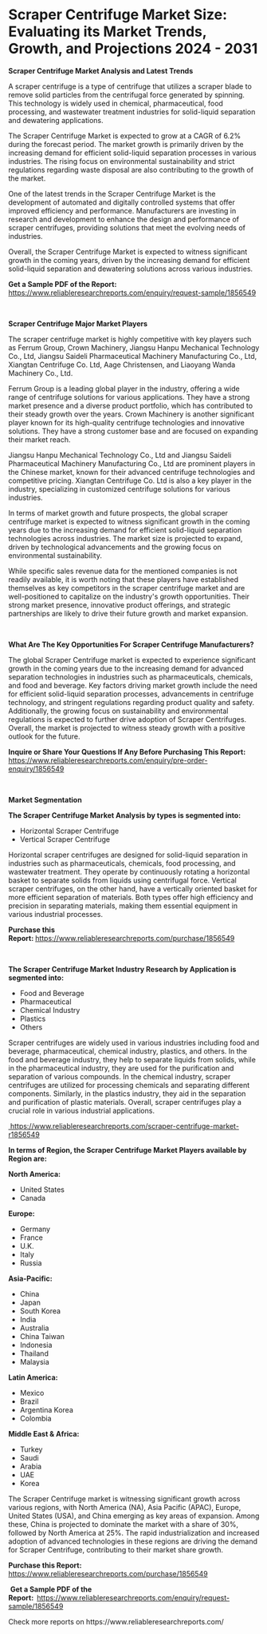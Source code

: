<p><h1>Scraper Centrifuge Market Size: Evaluating its Market Trends, Growth, and Projections 2024 - 2031</h1></p><p><strong>Scraper Centrifuge Market Analysis and Latest Trends</strong></p>
<p><p>A scraper centrifuge is a type of centrifuge that utilizes a scraper blade to remove solid particles from the centrifugal force generated by spinning. This technology is widely used in chemical, pharmaceutical, food processing, and wastewater treatment industries for solid-liquid separation and dewatering applications.</p><p>The Scraper Centrifuge Market is expected to grow at a CAGR of 6.2% during the forecast period. The market growth is primarily driven by the increasing demand for efficient solid-liquid separation processes in various industries. The rising focus on environmental sustainability and strict regulations regarding waste disposal are also contributing to the growth of the market.</p><p>One of the latest trends in the Scraper Centrifuge Market is the development of automated and digitally controlled systems that offer improved efficiency and performance. Manufacturers are investing in research and development to enhance the design and performance of scraper centrifuges, providing solutions that meet the evolving needs of industries.</p><p>Overall, the Scraper Centrifuge Market is expected to witness significant growth in the coming years, driven by the increasing demand for efficient solid-liquid separation and dewatering solutions across various industries.</p></p>
<p><strong>Get a Sample PDF of the Report:&nbsp;</strong> <a href="https://www.reliableresearchreports.com/enquiry/request-sample/1856549">https://www.reliableresearchreports.com/enquiry/request-sample/1856549</a></p>
<p>&nbsp;</p>
<p><strong>Scraper Centrifuge Major Market Players</strong></p>
<p><p>The scraper centrifuge market is highly competitive with key players such as Ferrum Group, Crown Machinery, Jiangsu Hanpu Mechanical Technology Co., Ltd, Jiangsu Saideli Pharmaceutical Machinery Manufacturing Co., Ltd, Xiangtan Centrifuge Co. Ltd, Aage Christensen, and Liaoyang Wanda Machinery Co., Ltd. </p><p>Ferrum Group is a leading global player in the industry, offering a wide range of centrifuge solutions for various applications. They have a strong market presence and a diverse product portfolio, which has contributed to their steady growth over the years. Crown Machinery is another significant player known for its high-quality centrifuge technologies and innovative solutions. They have a strong customer base and are focused on expanding their market reach.</p><p>Jiangsu Hanpu Mechanical Technology Co., Ltd and Jiangsu Saideli Pharmaceutical Machinery Manufacturing Co., Ltd are prominent players in the Chinese market, known for their advanced centrifuge technologies and competitive pricing. Xiangtan Centrifuge Co. Ltd is also a key player in the industry, specializing in customized centrifuge solutions for various industries.</p><p>In terms of market growth and future prospects, the global scraper centrifuge market is expected to witness significant growth in the coming years due to the increasing demand for efficient solid-liquid separation technologies across industries. The market size is projected to expand, driven by technological advancements and the growing focus on environmental sustainability.</p><p>While specific sales revenue data for the mentioned companies is not readily available, it is worth noting that these players have established themselves as key competitors in the scraper centrifuge market and are well-positioned to capitalize on the industry's growth opportunities. Their strong market presence, innovative product offerings, and strategic partnerships are likely to drive their future growth and market expansion.</p></p>
<p>&nbsp;</p>
<p><strong>What Are The Key Opportunities For Scraper Centrifuge Manufacturers?</strong></p>
<p><p>The global Scraper Centrifuge market is expected to experience significant growth in the coming years due to the increasing demand for advanced separation technologies in industries such as pharmaceuticals, chemicals, and food and beverage. Key factors driving market growth include the need for efficient solid-liquid separation processes, advancements in centrifuge technology, and stringent regulations regarding product quality and safety. Additionally, the growing focus on sustainability and environmental regulations is expected to further drive adoption of Scraper Centrifuges. Overall, the market is projected to witness steady growth with a positive outlook for the future.</p></p>
<p><strong>Inquire or Share Your Questions If Any Before Purchasing This Report:</strong> <a href="https://www.reliableresearchreports.com/enquiry/pre-order-enquiry/1856549">https://www.reliableresearchreports.com/enquiry/pre-order-enquiry/1856549</a></p>
<p>&nbsp;</p>
<p><strong>Market Segmentation</strong></p>
<p><strong>The Scraper Centrifuge Market Analysis by types is segmented into:</strong></p>
<p><ul><li>Horizontal Scraper Centrifuge</li><li>Vertical Scraper Centrifuge</li></ul></p>
<p><p>Horizontal scraper centrifuges are designed for solid-liquid separation in industries such as pharmaceuticals, chemicals, food processing, and wastewater treatment. They operate by continuously rotating a horizontal basket to separate solids from liquids using centrifugal force. Vertical scraper centrifuges, on the other hand, have a vertically oriented basket for more efficient separation of materials. Both types offer high efficiency and precision in separating materials, making them essential equipment in various industrial processes.</p></p>
<p><strong>Purchase this Report:&nbsp;</strong><a href="https://www.reliableresearchreports.com/purchase/1856549">https://www.reliableresearchreports.com/purchase/1856549</a></p>
<p>&nbsp;</p>
<p><strong>The Scraper Centrifuge Market Industry Research by Application is segmented into:</strong></p>
<p><ul><li>Food and Beverage</li><li>Pharmaceutical</li><li>Chemical Industry</li><li>Plastics</li><li>Others</li></ul></p>
<p><p>Scraper centrifuges are widely used in various industries including food and beverage, pharmaceutical, chemical industry, plastics, and others. In the food and beverage industry, they help to separate liquids from solids, while in the pharmaceutical industry, they are used for the purification and separation of various compounds. In the chemical industry, scraper centrifuges are utilized for processing chemicals and separating different components. Similarly, in the plastics industry, they aid in the separation and purification of plastic materials. Overall, scraper centrifuges play a crucial role in various industrial applications.</p></p>
<p><a href="https://www.reliableresearchreports.com/scraper-centrifuge-market-r1856549">&nbsp;https://www.reliableresearchreports.com/scraper-centrifuge-market-r1856549</a></p>
<p><strong>In terms of Region, the Scraper Centrifuge Market Players available by Region are:</strong></p>
<p>
    <p> <strong> North America: </strong>
        <ul>
            <li>United States</li>
            <li>Canada</li>
        </ul>
        </p> 
    <p> <strong> Europe: </strong>
        <ul>
            <li>Germany</li>
            <li>France</li>
            <li>U.K.</li>
            <li>Italy</li>
            <li>Russia</li>
        </ul>
        </p> 
    <p> <strong> Asia-Pacific: </strong>
        <ul>
            <li>China</li>
            <li>Japan</li>
            <li>South Korea</li>
            <li>India</li>
            <li>Australia</li>
            <li>China Taiwan</li>
            <li>Indonesia</li>
            <li>Thailand</li>
            <li>Malaysia</li>
        </ul>
        </p> 
    <p> <strong> Latin America: </strong>
        <ul>
            <li>Mexico</li>
            <li>Brazil</li>
            <li>Argentina Korea</li>
            <li>Colombia</li>
        </ul>
        </p> 
    <p> <strong> Middle East & Africa: </strong>
        <ul>
            <li>Turkey</li>
            <li>Saudi</li>
            <li>Arabia</li>
            <li>UAE</li>
            <li>Korea</li>
        </ul>
    </p>
    </p>
<p><p>The Scraper Centrifuge market is witnessing significant growth across various regions, with North America (NA), Asia Pacific (APAC), Europe, United States (USA), and China emerging as key areas of expansion. Among these, China is projected to dominate the market with a share of 30%, followed by North America at 25%. The rapid industrialization and increased adoption of advanced technologies in these regions are driving the demand for Scraper Centrifuge, contributing to their market share growth.</p></p>
<p><strong>Purchase this Report: </strong><a href="https://www.reliableresearchreports.com/purchase/1856549">https://www.reliableresearchreports.com/purchase/1856549</a></p>
<p>&nbsp;<strong>Get a Sample PDF of the Report:&nbsp;&nbsp;</strong><a href="https://www.reliableresearchreports.com/enquiry/request-sample/1856549">https://www.reliableresearchreports.com/enquiry/request-sample/1856549</a></p>
<p><strong></strong></p>
<p>Check more reports on https://www.reliableresearchreports.com/</p>